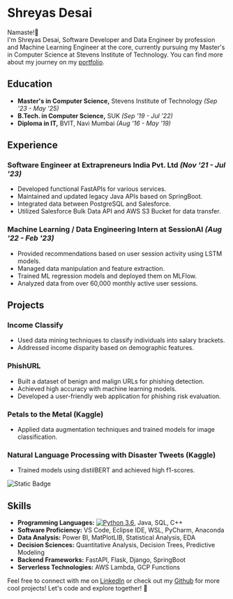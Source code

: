 # Shreyas Desai

Namaste!🙏 </br>
I'm Shreyas Desai, Software Developer and Data Engineer by profession and Machine Learning Engineer at the core, currently pursuing my Master's in Computer Science at Stevens Institute of Technology. You can find more about my journey on my [portfolio](https://shreyas-desai.github.io).

## Education
- **Master's in Computer Science,** Stevens Institute of Technology *(Sep '23 - May '25)*
- **B.Tech. in Computer Science,** SUK *(Sep '19 - Jul '22)*
- **Diploma in IT,** BVIT, Navi Mumbai *(Aug '16 - May '19)*

## Experience
### Software Engineer at Extrapreneurs India Pvt. Ltd *(Nov '21 - Jul '23)*
- Developed functional FastAPIs for various services.
- Maintained and updated legacy Java APIs based on SpringBoot.
- Integrated data between PostgreSQL and Salesforce.
- Utilized Salesforce Bulk Data API and AWS S3 Bucket for data transfer.

### Machine Learning / Data Engineering Intern at SessionAI *(Aug '22 - Feb '23)*
- Provided recommendations based on user session activity using LSTM models.
- Managed data manipulation and feature extraction.
- Trained ML regression models and deployed them on MLFlow.
- Analyzed data from over 60,000 monthly active user sessions.

## Projects
### Income Classify
- Used data mining techniques to classify individuals into salary brackets.
- Addressed income disparity based on demographic features.

### PhishURL
- Built a dataset of benign and malign URLs for phishing detection.
- Achieved high accuracy with machine learning models.
- Developed a user-friendly web application for phishing risk evaluation.

### Petals to the Metal (Kaggle)
- Applied data augmentation techniques and trained models for image classification.

### Natural Language Processing with Disaster Tweets (Kaggle)
- Trained models using distilBERT and achieved high f1-scores.

![Static Badge](https://img.shields.io/badge/:badgeContent)


## Skills
- **Programming Languages:** [![Python 3.6](https://img.shields.io/badge/python-3.6-blue.svg)](https://www.python.org/downloads/release/python-360/), Java, SQL, C++
- **Software Proficiency:** VS Code, Eclipse IDE, WSL, PyCharm, Anaconda
- **Data Analysis:** Power BI, MatPlotLIB, Statistical Analysis, EDA
- **Decision Sciences:** Quantitative Analysis, Decision Trees, Predictive Modeling
- **Backend Frameworks:** FastAPI, Flask, Django, SpringBoot
- **Serverless Technologies:** AWS Lambda, GCP Functions

Feel free to connect with me on [LinkedIn](https://www.linkedin.com/in/shreyas-desai/) or check out my [Github](https://github.com/shreyas-desai/) for more cool projects! Let's code and explore together! 🚀
